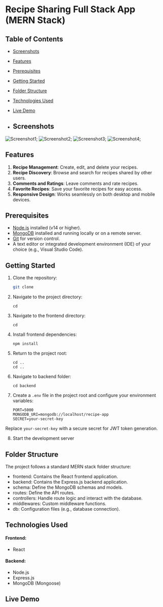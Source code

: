 # Recipe Sharing Full Stack App (MERN Stack)

## Table of Contents

- [Screenshots](#screenshots)
- [Features](#features)
- [Prerequisites](#prerequisites)
- [Getting Started](#getting-started)
- [Folder Structure](#folder-structure)
- [Technologies Used](#technologies-used)
- [Live Demo](#live-demo)

- ## Screenshots
 
 ![Screenshot1]();
 ![Screenshot2]();
 ![Screenshot3]();
 ![Screenshot4]();

## Features

1. **Recipe Management**: Create, edit, and delete your recipes.
2. **Recipe Discovery**: Browse and search for recipes shared by other users.
3. **Comments and Ratings**: Leave comments and rate recipes.
4. **Favorite Recipes**: Save your favorite recipes for easy access.
5. **Responsive Design**: Works seamlessly on both desktop and mobile devices.

## Prerequisites

- [Node.js](https://nodejs.org/) installed (v14 or higher).
- [MongoDB](https://www.mongodb.com/) installed and running locally or on a remote server.
- [Git](https://git-scm.com/) for version control.
- A text editor or integrated development environment (IDE) of your choice (e.g., Visual Studio Code).

## Getting Started

1. Clone the repository:

   ```bash
   git clone 

2. Navigate to the project directory:

       cd  

3. Navigate to the frontend directory:
     
       cd 

4. Install frontend dependencies:

       npm install 

5. Return to the project root:

       cd ..
       cd ..

6. Navigate to backend folder:

       cd backend

7. Create a `.env` file in the project root and configure your environment variables:
   
       PORT=5000
       MONGODB_URI=mongodb://localhost/recipe-app
       SECRET=your-secret-key

Replace `your-secret-key` with a secure secret for JWT token generation.

8. Start the development server

       


## Folder Structure
The project follows a standard MERN stack folder structure:

- frontend: Contains the React frontend application.
- backend: Contains the Express.js backend application.
- schema: Define the MongoDB schemas and models.
- routes: Define the API routes.
- controllers: Handle route logic and interact with the database.
- middlewares: Custom middleware functions.
- db: Configuration files (e.g., database connection).

## Technologies Used
#### Frontend:

- React

#### Backend:

- Node.js
- Express.js
- MongoDB (Mongoose)


## Live Demo


